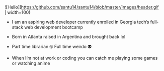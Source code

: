 
![Hello](https://github.com/santu14/santu14/blob/master/images/header.gif | width=100)

- I am an aspiring web developer currently enrolled in Georgia tech’s full-stack web development bootcamp
- Born in Atlanta raised in Argentina and brought back lol

- Part time librarian 🤓 Full time weirdo 👽

- When I’m not at work or coding you can catch me playing some games or watching anime
